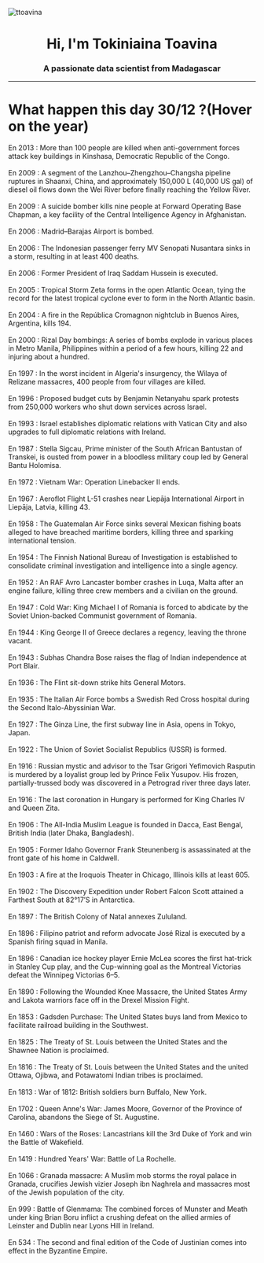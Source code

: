 
<p align="left"> <img src="https://komarev.com/ghpvc/?username=ttoavina&label=Profile%20views&color=0e75b6&style=flat" alt="ttoavina" /> </p>
<h1 align="center">Hi, I'm Tokiniaina Toavina</h1>
<h3 align="center">A passionate data scientist from Madagascar</h3>
    
<hr/>
<h1> What happen this day 30/12 ?(Hover on the year)</h1>

En 2013 : More than 100 people are killed when anti-government forces attack key buildings in Kinshasa, Democratic Republic of the Congo.
<br/><br/>
En 2009 : A segment of the Lanzhou–Zhengzhou–Changsha pipeline ruptures in Shaanxi, China, and approximately 150,000 L (40,000 US gal) of diesel oil flows down the Wei River before finally reaching the Yellow River.
<br/><br/>
En 2009 : A suicide bomber kills nine people at Forward Operating Base Chapman, a key facility of the Central Intelligence Agency in Afghanistan.
<br/><br/>
En 2006 : Madrid–Barajas Airport is bombed.
<br/><br/>
En 2006 : The Indonesian passenger ferry MV Senopati Nusantara sinks in a storm, resulting in at least 400 deaths.
<br/><br/>
En 2006 : Former President of Iraq Saddam Hussein is executed.
<br/><br/>
En 2005 : Tropical Storm Zeta forms in the open Atlantic Ocean, tying the record for the latest tropical cyclone ever to form in the North Atlantic basin.
<br/><br/>
En 2004 : A fire in the República Cromagnon nightclub in Buenos Aires, Argentina, kills 194.
<br/><br/>
En 2000 : Rizal Day bombings: A series of bombs explode in various places in Metro Manila, Philippines within a period of a few hours, killing 22 and injuring about a hundred.
<br/><br/>
En 1997 : In the worst incident in Algeria's insurgency, the Wilaya of Relizane massacres, 400 people from four villages are killed.
<br/><br/>
En 1996 : Proposed budget cuts by Benjamin Netanyahu spark protests from 250,000 workers who shut down services across Israel.
<br/><br/>
En 1993 : Israel establishes diplomatic relations with Vatican City and also upgrades to full diplomatic relations with Ireland.
<br/><br/>
En 1987 : Stella Sigcau, Prime minister of the South African Bantustan of Transkei, is ousted from power in a bloodless military coup led by General Bantu Holomisa.
<br/><br/>
En 1972 : Vietnam War: Operation Linebacker II ends.
<br/><br/>
En 1967 : Aeroflot Flight L-51 crashes near Liepāja International Airport in Liepāja, Latvia, killing 43.
<br/><br/>
En 1958 : The Guatemalan Air Force sinks several Mexican fishing boats alleged to have breached maritime borders, killing three and sparking international tension.
<br/><br/>
En 1954 : The Finnish National Bureau of Investigation is established to consolidate criminal investigation and intelligence into a single agency.
<br/><br/>
En 1952 : An RAF Avro Lancaster bomber crashes in Luqa, Malta after an engine failure, killing three crew members and a civilian on the ground.
<br/><br/>
En 1947 : Cold War: King Michael I of Romania is forced to abdicate by the Soviet Union-backed Communist government of Romania.
<br/><br/>
En 1944 : King George II of Greece declares a regency, leaving the throne vacant.
<br/><br/>
En 1943 : Subhas Chandra Bose raises the flag of Indian independence at Port Blair.
<br/><br/>
En 1936 : The Flint sit-down strike hits General Motors.
<br/><br/>
En 1935 : The Italian Air Force bombs a Swedish Red Cross hospital during the Second Italo-Abyssinian War.
<br/><br/>
En 1927 : The Ginza Line, the first subway line in Asia, opens in Tokyo, Japan.
<br/><br/>
En 1922 : The Union of Soviet Socialist Republics (USSR) is formed.
<br/><br/>
En 1916 : Russian mystic and advisor to the Tsar Grigori Yefimovich Rasputin is murdered by a loyalist group led by Prince Felix Yusupov. His frozen, partially-trussed body was discovered in a Petrograd river three days later.
<br/><br/>
En 1916 : The last coronation in Hungary is performed for King Charles IV and Queen Zita.
<br/><br/>
En 1906 : The All-India Muslim League is founded in Dacca, East Bengal, British India (later Dhaka, Bangladesh).
<br/><br/>
En 1905 : Former Idaho Governor Frank Steunenberg is assassinated at the front gate of his home in Caldwell.
<br/><br/>
En 1903 : A fire at the Iroquois Theater in Chicago, Illinois kills at least 605.
<br/><br/>
En 1902 : The Discovery Expedition under Robert Falcon Scott attained a Farthest South at 82°17′S in Antarctica.
<br/><br/>
En 1897 : The British Colony of Natal annexes Zululand.
<br/><br/>
En 1896 : Filipino patriot and reform advocate José Rizal is executed by a Spanish firing squad in Manila.
<br/><br/>
En 1896 : Canadian ice hockey player Ernie McLea scores the first hat-trick in Stanley Cup play, and the Cup-winning goal as the Montreal Victorias defeat the Winnipeg Victorias 6–5.
<br/><br/>
En 1890 : Following the Wounded Knee Massacre, the United States Army and Lakota warriors face off in the Drexel Mission Fight.
<br/><br/>
En 1853 : Gadsden Purchase: The United States buys land from Mexico to facilitate railroad building in the Southwest.
<br/><br/>
En 1825 : The Treaty of St. Louis between the United States and the Shawnee Nation is proclaimed.
<br/><br/>
En 1816 : The Treaty of St. Louis between the United States and the united Ottawa, Ojibwa, and Potawatomi Indian tribes is proclaimed.
<br/><br/>
En 1813 : War of 1812: British soldiers burn Buffalo, New York.
<br/><br/>
En 1702 : Queen Anne's War: James Moore, Governor of the Province of Carolina, abandons the Siege of St. Augustine.
<br/><br/>
En 1460 : Wars of the Roses: Lancastrians kill the 3rd Duke of York and win the Battle of Wakefield.
<br/><br/>
En 1419 : Hundred Years' War: Battle of La Rochelle.
<br/><br/>
En 1066 : Granada massacre: A Muslim mob storms the royal palace in Granada, crucifies Jewish vizier Joseph ibn Naghrela and massacres most of the Jewish population of the city.
<br/><br/>
En 999 : Battle of Glenmama: The combined forces of Munster and Meath under king Brian Boru inflict a crushing defeat on the allied armies of Leinster and Dublin near Lyons Hill in Ireland.
<br/><br/>
En 534 : The second and final edition of the Code of Justinian comes into effect in the Byzantine Empire.
<br/><br/>
